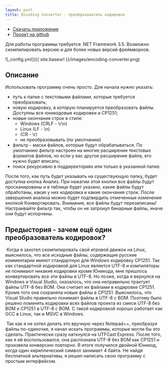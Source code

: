 ```yaml
---
layout: post
title: Encoding Converter - преобразователь кодировок
---
```


- [Скачать приложение](https://github.com/gammaker/encoding-converter/blob/master/bin/Release/EncodingConverter.exe?raw=true)
- [Проект на github](https://github.com/gammaker/encoding-converter/)

Для работы программы требуется .NET Framework 3.5. Возможно скомпилировать версию и для более новых версий фреймворков.

![_config.yml]({{ site.baseurl }}/images/encoding-converter.png)

## Описание
 Использовать программу очень просто. Для начала нужно указать:
- путь к папке с текстовыми файлами, которые требуется преобразовать;
- новую кодировку, в которую планируется преобразовать файлы. Доступны все юникодовые кодировки и CP1251;
- новые окончания строк в стиле:
  - Windows (CRLF - \r\n)
  - Linux (LF - \n)
  - (CR - \r)
  - не преобразовывать (по умолчанию)
- фильтр - маски файлов, которые будут обрабатываться. По умолчанию фильтр настроен на многие расширения текстовых форматов файлов, но если у вас другое расширение файла, его нужно будет вписать;
- поиск рекурсивно в поддиректориях или только в указанной папке.

После того, как путь будет указывать на существующую папку, будет доступна кнопка Анализ.
При нажатии этой кнопки все файлы будут просканированы и в таблице будет указано, какие файлы будут обработаны, какая у них кодировка и какие окончания строк.
После завершения анализа можно будет подтвердить отмеченные изменения кнопкой Конвертировать. Внимание, все файлы будут перезаписаны!
Настраивайте фильтр так, чтобы он не затронул бинарные файлы, иначе они будут испорчены.
 


## Предыстория - зачем ещё один преобразователь кодировок?

&nbsp;Когда я захотел скомпилировать свой игровой движок на Linux, выяснилось, что все исходные файлы,
содержащие русские комментарии имеют стандартную для Windows кодировку CP1251.
Так как стандартной кодировкой для Linux является UTF-8 и компиляторы не понимают никакие кодировки кроме Юникода, мне пришлось конвертировать все эти файлы в UTF-8.
Но позже, когда я вернулся на Windows и Visual Studio, оказалось, что она неправильно трактует файлы UTF-8 без BOM.
Она считает их файлами в кодировке CP1251. Кроме того она сохраняла новые файлы в CP1251.
Выяснилось, что Visual Studio правильно понимает файлы в UTF-8 с BOM.
Поэтому было решено поменять кодировки всех файлов проекта из смеси UTF-8 без BOM и CP1251 в UTF-8 с BOM.
С такой кодировкой хорошо работает как GCC в Linux, так и MSVC в Windows.

&nbsp;Так как я не хотел делать это вручную через Notepad++, преобразуя файлы по-одиночке, я начал искать программы, которые могли бы это сделать.
Практически сразу наткнулся на UTFCast Express.
После того, как я ей воспользовался, она распознала UTF-8 без BOM как CP1251 и произвела конверсию повторно.
В итоге получился двойной Юникод, когда один кириллический символ занимает 4 байта.
Не найдя бесплатной альтернативы, я решил написать свою программу с простым интерфейсом.




